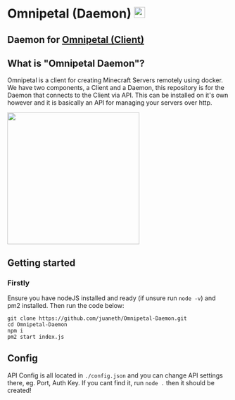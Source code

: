 # Omnipetal (Daemon) <img src="https://user-images.githubusercontent.com/68202118/162853416-0ca7c63b-0d6d-4d28-9c5c-3f165bb31811.png" width="25" height="25">
## Daemon for [Omnipetal (Client)](https://github.com/juaneth/Omnipetal)

## What is "Omnipetal Daemon"?
Omnipetal is a client for creating Minecraft Servers remotely using docker. We have two components, a Client and a Daemon, this repository is for the Daemon that connects to the Client via API. This can be installed on it's own however and it is basically an API for managing your servers over http.

<img src="https://user-images.githubusercontent.com/68202118/163295548-453fee68-0ef9-4483-bff4-75d16dda3776.png" height="300">

## Getting started

### Firstly
Ensure you have nodeJS installed and ready (if unsure run `node -v`) and pm2 installed. Then run the code below:

```
git clone https://github.com/juaneth/Omnipetal-Daemon.git
cd Omnipetal-Daemon
npm i
pm2 start index.js
```

## Config

API Config is all located in `./config.json` and you can change API settings there, eg. Port, Auth Key. If you cant find it, run `node .` then it should be created!
